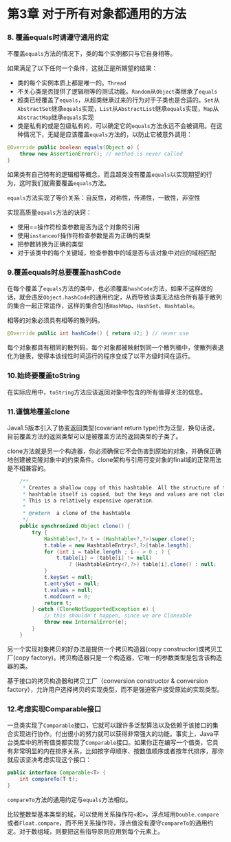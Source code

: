# 第3章 对于所有对象都通用的方法

### 8. 覆盖equals时请遵守通用约定

不覆盖``equals``方法的情况下，类的每个实例都只与它自身相等。

如果满足了以下任何一个条件，这就正是所期望的结果：

+ 类的每个实例本质上都是唯一的。``Thread``
+ 不关心类是否提供了逻辑相等的测试功能。``Random``从``Object``类继承了``equals``
+ 超类已经覆盖了``equals``，从超类继承过来的行为对于子类也是合适的。``Set``从``AbstractSet``继承``equals``实现，``List``从``AbstractList``继承``equals``实现，``Map``从``AbstractMap``继承``equals``实现
+ 类是私有的或是包级私有的，可以确定它的``equals``方法永远不会被调用。在这种情况下，无疑是应该覆盖``equals``方法的，以防止它被意外调用：

```java
@Override public boolean equals(Object o) {
    throw new AssertionError(); // method is never called
}
```

如果类有自己特有的逻辑相等概念，而且超类没有覆盖``equals``以实现期望的行为，这时我们就需要覆盖``equals``方法。

``equals``方法实现了等价关系：自反性，对称性，传递性，一致性，非空性

实现高质量``equals``方法的诀窍：

+ 使用==操作符检查参数是否为这个对象的引用
+ 使用``instanceof``操作符检查参数是否为正确的类型
+ 把参数转换为正确的类型
+ 对于该类中的每个关键域，检查参数中的域是否与该对象中对应的域相匹配

### 9.覆盖equals时总要覆盖hashCode

在每个覆盖了``equals``方法的类中，也必须覆盖``hashCode``方法，如果不这样做的话，就会违反``Object.hashCode``的通用约定，从而导致该类无法结合所有基于散列的集合一起正常运作，这样的集合包括``HashMap``、``HashSet``、``Hashtable``。

相等的对象必须具有相等的散列码。

```java
@Override public int hashCode() { return 42; } // never use
```

每个对象都具有相同的散列码，每个对象都被映射到同一个散列桶中，使散列表退化为链表，使得本该线性时间运行的程序变成了以平方级时间在运行。

### 10.始终要覆盖toString

在实际应用中，``toString``方法应该返回对象中包含的所有值得关注的信息。

### 11.谨慎地覆盖clone

Java1.5版本引入了协变返回类型(covariant return type)作为泛型，换句话说，目前覆盖方法的返回类型可以是被覆盖方法的返回类型的子类了。

clone方法就是另一个构造器，你必须确保它不会伤害到原始的对象，并确保正确地创建被克隆对象中的约束条件。clone架构与引用可变对象的final域的正常用法是不相兼容的。

```java
	/**
     * Creates a shallow copy of this hashtable. All the structure of the
     * hashtable itself is copied, but the keys and values are not cloned.
     * This is a relatively expensive operation.
     *
     * @return  a clone of the hashtable
     */
    public synchronized Object clone() {
        try {
            Hashtable<?,?> t = (Hashtable<?,?>)super.clone();
            t.table = new HashtableEntry<?,?>[table.length];
            for (int i = table.length ; i-- > 0 ; ) {
                t.table[i] = (table[i] != null)
                    ? (HashtableEntry<?,?>) table[i].clone() : null;
            }
            t.keySet = null;
            t.entrySet = null;
            t.values = null;
            t.modCount = 0;
            return t;
        } catch (CloneNotSupportedException e) {
            // this shouldn't happen, since we are Cloneable
            throw new InternalError(e);
        }
    }
```

另一个实现对象拷贝的好办法是提供一个拷贝构造器(copy constructor)或拷贝工厂(copy factory)。拷贝构造器只是一个构造器，它唯一的参数类型是包含该构造器的类。

基于接口的拷贝构造器和拷贝工厂（conversion constructor & conversion factory），允许用户选择拷贝的实现类型，而不是强迫客户接受原始的实现类型。

### 12.考虑实现Comparable接口

一旦类实现了``Comparable``接口，它就可以跟许多泛型算法以及依赖于该接口的集合实现进行协作。付出很小的努力就可以获得非常强大的功能。事实上，Java平台类库中的所有值类都实现了``Comparable``接口。如果你正在编写一个值类，它具有非常明显的内在排序关系，比如按字母顺序、按数值顺序或者按年代排序，那你就应该坚决考虑实现这个接口：

```java
public interface Comparable<T> {
    int compareTo(T t);
}
```

``compareTo``方法的通用约定与``equals``方法相似。

比较整数型基本类型的域，可以使用关系操作符``<``和``>``。浮点域用``Double.compare``或者``Float.compare``，而不用关系操作符，浮点值没有遵守``compareTo``的通用约定。对于数组域，则要把这些指导原则应用到每个元素上。